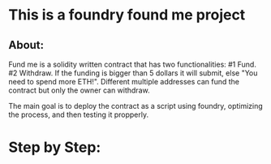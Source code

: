 # This is a foundry found me project

## About:

Fund me is a solidity written contract that has two functionalities:
    #1 Fund.
    #2 Withdraw.
If the funding is bigger than 5 dollars it will submit, else "You need to spend more ETH!".
Different multiple addresses can fund the contract but only the owner can withdraw.

The main goal is to deploy the contract as a script using foundry, optimizing the process, and
then testing it propperly.

# Step by Step:

